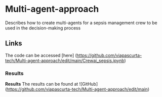 # Multi-agent-approach
Describes how to create multi-agents for a sepsis management crew to be used in the decision-making process 
## Links
The code can be accessed [here] (https://github.com/viapascurta-tech/Multi-agent-approach/edit/main/Crewai_sepsis.ipynb)
### Results
**Results** 
The results can be found at ![GitHub] (https://github.com/viapascurta-tech/Multi-agent-approach/edit/main)
